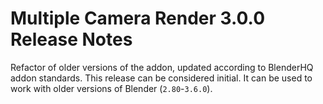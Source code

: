 # Multiple Camera Render 3.0.0 Release Notes

Refactor of older versions of the addon, updated according to BlenderHQ addon standards. This release can be considered initial. It can be used to work with older versions of Blender (`2.80`-`3.6.0`).
